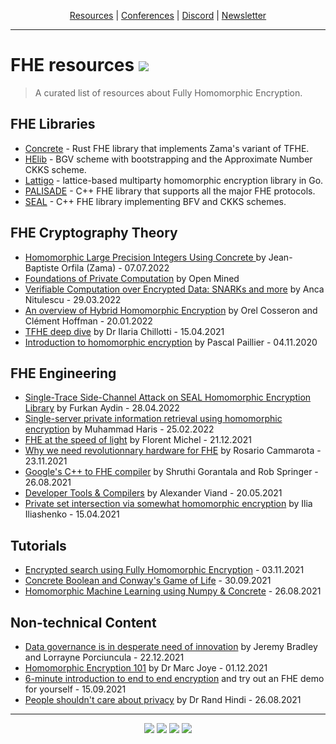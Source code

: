 <!-- Header links -->
<p align="center">
  <a href="#">Resources</a> | <a href="#">Conferences</a> | <a href="#">Discord</a> | <a href="#">Newsletter</a> 
</p>
<hr/>
<!-- /Header links -->

# FHE resources <a href="https://github.com/fhe-org/fhe-org"><img src="https://img.shields.io/badge/Submit-resource-%231231EA"></a>
> A curated list of resources about Fully Homomorphic Encryption.

## FHE Libraries
- <a href="https://github.com/zama-ai/concrete">Concrete</a> - Rust FHE library that implements Zama's variant of TFHE.
- <a href="https://github.com/HomEnc/HElib">HElib</a> - BGV scheme with bootstrapping and the Approximate Number CKKS scheme.
- <a href="https://github.com/ldsec/lattigo">Lattigo</a> - lattice-based multiparty homomorphic encryption library in Go.
- <a href="https://palisade-crypto.org/software-library/">PALISADE</a> - C++ FHE library that supports all the major FHE protocols.
- <a href="https://github.com/microsoft/SEAL">SEAL</a> - C++ FHE library implementing BFV and CKKS schemes.


## FHE Cryptography Theory
- <a href="https://fhe.org/talks/homomorphic-large-precision-integers-using-concrete" target="_blank">Homomorphic Large Precision Integers Using Concrete
</a> by Jean-Baptiste Orfila (Zama) - 07.07.2022
- <a href="https://courses.openmined.org/courses/foundations-of-private-computation" target="_blank">Foundations of Private Computation</a> by Open Mined
- <a href="https://fhe.org/talks/verifiable-computation-over-encrypted-data" target="_blank">Verifiable Computation over Encrypted Data: SNARKs and more</a> by Anca Nitulescu - 29.03.2022
- <a href="https://fhe.org/talks/hybrid-homomorphic-encryption-by-orel-cosseron-and-clement-hoffmann" target="_blank">An overview of Hybrid Homomorphic Encryption</a> by Orel Cosseron and Clément Hoffman - 20.01.2022
- <a href="/talks/tfhe-deep-dive-by-ilaria-chillotti" target="_blank">TFHE deep dive</a> by Dr Ilaria Chillotti - 15.04.2021
- <a href="/talks/introduction-to-fhe-by-pascal-paillier" target="_blank">Introduction to homomorphic encryption</a> by Pascal Paillier - 04.11.2020

## FHE Engineering
- <a href="https://fhe.org/talks/Single-Trace-Side-Channel-Attack-on-SEAL-Homomorphic-Encryption-Library">Single-Trace Side-Channel Attack on SEAL Homomorphic Encryption Library</a> by Furkan Aydin - 28.04.2022
- <a href="https://fhe.org/talks/single-server-private-information-retrieval-using-homomorphic-encryption">Single-server private information retrieval using homomorphic encryption</a> by Muhammad Haris - 25.02.2022
- <a href="https://fhe.org/talks/fhe-at-the-speed-of-light">FHE at the speed of light</a> by Florent Michel - 21.12.2021
- <a href="https://fhe.org/talks/why-we-need-revolutionary-hardware-for-fhe">Why we need revolutionnary hardware for FHE</a> by Rosario Cammarota - 23.11.2021
- <a href="/talks/googles-c-to-fhe-transpiler-by-shruthi-gorantala-and-rob-springer" target="_blank">Google's C++ to FHE compiler</a> by Shruthi Gorantala and Rob Springer - 26.08.2021
- <a href="/talks/fhe-development-tools-by-alexander-viand" target="_blank">Developer Tools & Compilers</a> by Alexander Viand - 20.05.2021
- <a href="https://fhe.org/talks/private-set-intersection">Private set intersection via somewhat homomorphic encryption</a> by Ilia Iliashenko - 15.04.2021

## Tutorials
- <a href="https://medium.com/optalysys/encrypted-search-using-fully-homomorphic-encryption-4431e987ba40">Encrypted search using Fully Homomorphic Encryption</a> - 03.11.2021
- <a href="https://medium.com/p/f2bcfd614131/">Concrete Boolean and Conway's Game of Life</a> - 30.09.2021
- <a href="/talks/running-numpy-programs-homomorphically-by-rand-hindi-ayoub-benaissa-and-samuel-tap" target="">Homomorphic Machine Learning using Numpy & Concrete</a> - 26.08.2021

## Non-technical Content
- <a href="https://www.zama.ai/post/data-governance-is-in-desperate-need-of-innovation">Data governance is in desperate need of innovation</a> by Jeremy Bradley and Lorrayne Porciuncula - 22.12.2021
- <a href="https://www.zama.ai/post/homomorphic-encryption-101">Homomorphic Encryption 101</a> by Dr Marc Joye - 01.12.2021
- <a href="https://6min.zama.ai/" target="_blank">6-minute introduction to end to end encryption</a> and try out an FHE demo for yourself - 15.09.2021
- <a href="https://www.zama.ai/post/people-should-not-care-about-privacy" target="_blank">People shouldn't care about privacy</a> by Dr Rand Hindi - 26.08.2021 

<!-- Footer links -->
<hr/>
<p align="center">
<a href="https://zamafhe.substack.com"><img src="https://img.shields.io/badge/Subscribe-to%20Newsletter-blue"></a>
<a href="https://twitter.com/fhe_org"><img src="https://img.shields.io/badge/Follow-on%20Twitter-%2300acee"></a>
<a href="https://discord.fhe.org"><img src="https://img.shields.io/badge/Join-Discord%20server-%237289da"></a>
<a href="https://www.meetup.com/fhe-org"><img src="https://img.shields.io/badge/Register-on%20Meetup-%23e51937"></a>
</p>
<!-- /Footer links -->
